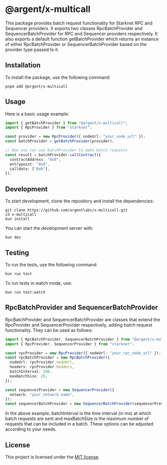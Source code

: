 # @argent/x-multicall

This package provides batch request functionality for Starknet RPC and Sequencer providers. It exports two classes RpcBatchProvider and SequencerBatchProvider for RPC and Sequencer providers respectively. It also exports a default function getBatchProvider which returns an instance of either RpcBatchProvider or SequencerBatchProvider based on the provider type passed to it.

## Installation

To install the package, use the following command:

```
pnpm add @argent/x-multicall
```

## Usage

Here is a basic usage example:

```typescript
import { getBatchProvider } from "@argent/x-multicall";
import { RpcProvider } from "starknet";

const provider = new RpcProvider({ nodeUrl: "your_node_url" });
const batchProvider = getBatchProvider(provider);

// Now you can use batchProvider to make batch requests
const result = batchProvider.callContract({
  contractAddress: "0x0",
  entrypoint: "0x0",
  calldata: ["0x0"],
});
```

## Development

To start development, clone the repository and install the dependencies:

```
git clone https://github.com/argentlabs/x-multicall.git
cd x-multicall
bun install
```

You can start the development server with:

```
bun dev
```

## Testing

To run the tests, use the following command:

```
bun run test
```

To run tests in watch mode, use:

```
bun run test:watch
```

## RpcBatchProvider and SequencerBatchProvider

RpcBatchProvider and SequencerBatchProvider are classes that extend the RpcProvider and SequencerProvider respectively, adding batch request functionality. They can be used as follows:

```typescript
import { RpcBatchProvider, SequencerBatchProvider } from "@argent/x-multicall";
import { RpcProvider, SequencerProvider } from "starknet";

const rpcProvider = new RpcProvider({ nodeUrl: "your_rpc_node_url" });
const rpcBatchProvider = new RpcBatchProvider({
  nodeUrl: rpcProvider.nodeUrl,
  headers: rpcProvider.headers,
  batchInterval: 200,
  maxBatchSize: 20,
});

const sequencerProvider = new SequencerProvider({
  network: "your_network_name",
});
const sequencerBatchProvider = new SequencerBatchProvider(sequencerProvider);
```

In the above example, batchInterval is the time interval (in ms) at which batch requests are sent and maxBatchSize is the maximum number of requests that can be included in a batch. These options can be adjusted according to your needs.

## License

This project is licensed under the [MIT license](LICENSE).
